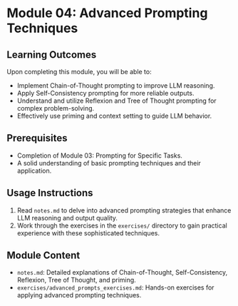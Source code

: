 # Module 04: Advanced Prompting Techniques

## Learning Outcomes

Upon completing this module, you will be able to:

*   Implement Chain-of-Thought prompting to improve LLM reasoning.
*   Apply Self-Consistency prompting for more reliable outputs.
*   Understand and utilize Reflexion and Tree of Thought prompting for complex problem-solving.
*   Effectively use priming and context setting to guide LLM behavior.

## Prerequisites

*   Completion of Module 03: Prompting for Specific Tasks.
*   A solid understanding of basic prompting techniques and their application.

## Usage Instructions

1.  Read `notes.md` to delve into advanced prompting strategies that enhance LLM reasoning and output quality.
2.  Work through the exercises in the `exercises/` directory to gain practical experience with these sophisticated techniques.

## Module Content

*   `notes.md`: Detailed explanations of Chain-of-Thought, Self-Consistency, Reflexion, Tree of Thought, and priming.
*   `exercises/advanced_prompts_exercises.md`: Hands-on exercises for applying advanced prompting techniques.


